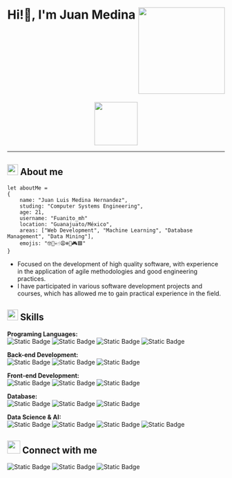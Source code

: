 <div align="center">
    <h1>Hi!👋, I'm Juan Medina <img style="vertical-align: top" align="center" src="https://media4.giphy.com/media/MYI6NK4JOGpOzOriEg/giphy.gif?cid=ecf05e47c46ushdt1vl47mya8b53saie0mbnuqpaaa3o0m41&ep=v1_gifs_related&rid=giphy.gif&ct=g" width="200px"></h1>
    <img  src="https://gifdb.com/images/high/purple-cat-typing-at-work-n2ihfrdznlm2m5fc.gif" height="100px">
</div>

---
## <img src="https://media1.giphy.com/media/v1.Y2lkPTc5MGI3NjExMm02NGlsa3p3bGd1OHE3NG5kb211YTRoN2xmZjI0eW1peXZ2N2xnaiZlcD12MV9pbnRlcm5hbF9naWZfYnlfaWQmY3Q9cw/cF1tdSIMqrHDzAtQWD/giphy.gif" width="25px"> About me
 
~~~
let aboutMe = 
{
    name: "Juan Luis Medina Hernandez",
    studing: "Computer Systems Engineering",
    age: 21,
    username: "Fuanito_mh"
    location: "Guanajuato/México",
    areas: ["Web Development", "Machine Learning", "Database Management", "Data Mining"],
    emojis: "🤓🫡💀☝️😩❄️🏀🎮🟩"
}
~~~
- Focused on the development of high quality software, with experience in the application of agile methodologies and good engineering practices.
- I have participated in various software development projects and courses, which has allowed me to gain practical experience in the field.

## <img src = "https://media2.giphy.com/media/QssGEmpkyEOhBCb7e1/giphy.gif?cid=ecf05e47a0n3gi1bfqntqmob8g9aid1oyj2wr3ds3mg700bl&rid=giphy.gif" width = 25px> Skills 

**Programing Languages:** <br>
![Static Badge](https://img.shields.io/badge/JavaScript-yellow?style=for-the-badge&logo=JavaScript&logoColor=white)
![Static Badge](https://img.shields.io/badge/Python-%233776AB?style=for-the-badge&logo=Python&logoColor=white)
![Static Badge](https://img.shields.io/badge/C%2B%2B-%2300599C?style=for-the-badge&logo=C%2B%2B&logoColor=white)
![Static Badge](https://img.shields.io/badge/php-%23777BB4?style=for-the-badge&logo=php&logoColor=white)

**Back-end Development:** <br>
![Static Badge](https://img.shields.io/badge/node.js-%23339933?style=for-the-badge&logo=node.js&logoColor=white)
![Static Badge](https://img.shields.io/badge/Express.js-%23000000?style=for-the-badge&logo=Express&logoColor=white)
![Static Badge](https://img.shields.io/badge/postman-%23FF6C37?style=for-the-badge&logo=postman&logoColor=white)

**Front-end Development:** <br>
![Static Badge](https://img.shields.io/badge/HTML5-%23E34F26?style=for-the-badge&logo=html5&logoColor=white)
![Static Badge](https://img.shields.io/badge/CSS-%231572B6?style=for-the-badge&logo=CSS3)
![Static Badge](https://img.shields.io/badge/bootstrap-%237952B3?style=for-the-badge&logo=bootstrap&logoColor=white)

**Database:** <br>
![Static Badge](https://img.shields.io/badge/MySQL-%234479A1?style=for-the-badge&logo=MySQL&logoColor=white)
![Static Badge](https://img.shields.io/badge/phpmyadmin-%236C78AF?style=for-the-badge&logo=phpmyadmin&logoColor=white)
![Static Badge](https://img.shields.io/badge/MongoDB-%2347A248?style=for-the-badge&logo=MongoDB&logoColor=white)

**Data Science & AI:** <br>
![Static Badge](https://img.shields.io/badge/pandas-%23150458?style=for-the-badge&logo=pandas&logoColor=white)
![Static Badge](https://img.shields.io/badge/numpy-%23013243?style=for-the-badge&logo=NumPy&logoColor=white)
![Static Badge](https://img.shields.io/badge/matplotlib-%233F4F75?style=for-the-badge&logo=plotly&logoColor=white)
![Static Badge](https://img.shields.io/badge/tensorflow-%23FF6F00?style=for-the-badge&logo=tensorflow&logoColor=white)

## <img width="30px" src="https://media3.giphy.com/media/v1.Y2lkPTc5MGI3NjExajcxZXh2bDZocjFkMDlueHR0M29yemV2YjY3NHdybXB2eGFpcmZjcyZlcD12MV9pbnRlcm5hbF9naWZfYnlfaWQmY3Q9cw/UHCgSiurb9s3MM1sZb/giphy.gif"> Connect with me 

 
<div>
<a target="_blank" style="text-decoration:none;" href="https://www.linkedin.com/in/juan-medina-876559291/">  
    <img alt="Static Badge" src="https://img.shields.io/badge/linkedin-%230A66C2?style=for-the-badge&logo=linkedin">
</a>
    
<a target="_blank" style="text-decoration:none;" href="https://github.com/FUANITO2029">
    <img alt="Static Badge" src="https://img.shields.io/badge/github-%23181717?style=for-the-badge&logo=github">
</a>

<a target="_blank" style="text-decoration:none;" href="mailto:mh.juanluis23@gmail.com">
    <img alt="Static Badge" src="https://img.shields.io/badge/gmail-%23EA4335?style=for-the-badge&logo=gmail&logoColor=white">
</a>

</div>


